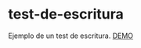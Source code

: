 # test-de-escritura
Ejemplo de un test de escritura.
<a href="http://demos.netosolis.com/test">DEMO</a>
